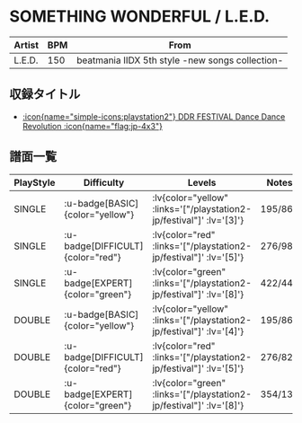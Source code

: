 # SOMETHING WONDERFUL / L.E.D.

|Artist|BPM|From|
|------|---|----|
|L.E.D.|150|beatmania IIDX 5th style -new songs collection-|

## 収録タイトル

- [ :icon{name="simple-icons:playstation2"} DDR FESTIVAL Dance Dance Revolution :icon{name="flag:jp-4x3"} ](/playstation2-jp/festival)

## 譜面一覧

|PlayStyle|Difficulty|Levels|Notes|Movie|
|---------|----------|------|-----|-----|
|SINGLE| :u-badge[BASIC]{color="yellow"} | :lv{color="yellow" :links='["/playstation2-jp/festival"]' :lv='[3]'} |195/86||
|SINGLE| :u-badge[DIFFICULT]{color="red"} | :lv{color="red" :links='["/playstation2-jp/festival"]' :lv='[5]'} |276/98||
|SINGLE| :u-badge[EXPERT]{color="green"} | :lv{color="green" :links='["/playstation2-jp/festival"]' :lv='[8]'} |422/44||
|DOUBLE| :u-badge[BASIC]{color="yellow"} | :lv{color="yellow" :links='["/playstation2-jp/festival"]' :lv='[4]'} |195/86||
|DOUBLE| :u-badge[DIFFICULT]{color="red"} | :lv{color="red" :links='["/playstation2-jp/festival"]' :lv='[5]'} |276/82||
|DOUBLE| :u-badge[EXPERT]{color="green"} | :lv{color="green" :links='["/playstation2-jp/festival"]' :lv='[8]'} |354/137||
